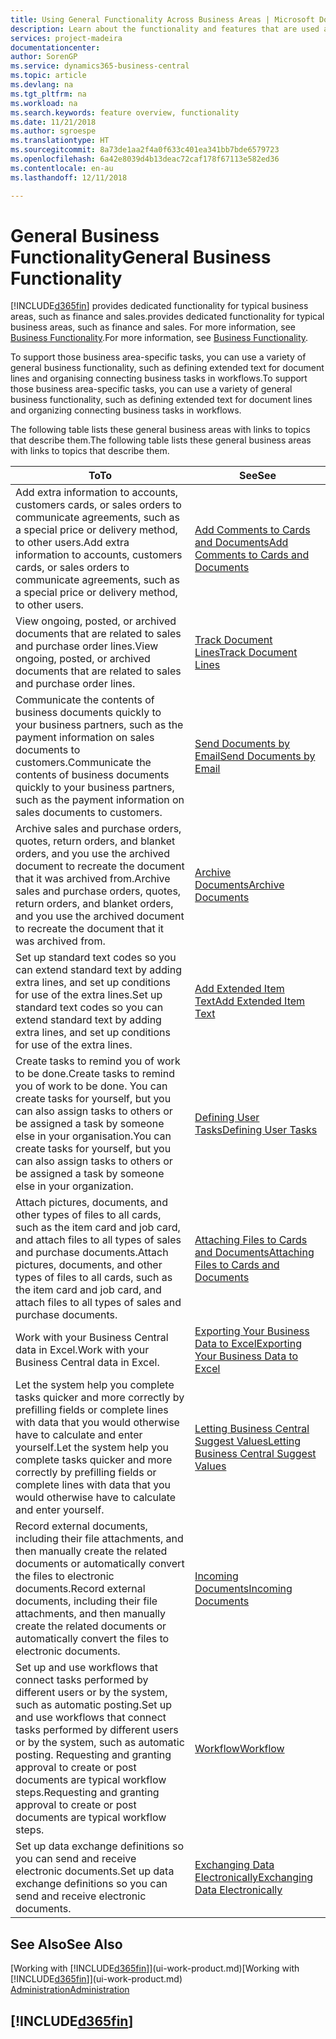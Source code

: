 ```yaml
---
title: Using General Functionality Across Business Areas | Microsoft Docs
description: Learn about the functionality and features that are used across business areas in Business Central .
services: project-madeira
documentationcenter: 
author: SorenGP
ms.service: dynamics365-business-central
ms.topic: article
ms.devlang: na
ms.tgt_pltfrm: na
ms.workload: na
ms.search.keywords: feature overview, functionality
ms.date: 11/21/2018
ms.author: sgroespe
ms.translationtype: HT
ms.sourcegitcommit: 8a73de1aa2f4a0f633c401ea341bb7bde6579723
ms.openlocfilehash: 6a42e8039d4b13deac72caf178f67113e582ed36
ms.contentlocale: en-au
ms.lasthandoff: 12/11/2018

---
```

# <a name="general-business-functionality"></a><span data-ttu-id="b91f0-103">General Business Functionality</span><span class="sxs-lookup"><span data-stu-id="b91f0-103">General Business Functionality</span></span>
[!INCLUDE[d365fin](includes/d365fin_md.md)] <span data-ttu-id="b91f0-104">provides dedicated functionality for typical business areas, such as finance and sales.</span><span class="sxs-lookup"><span data-stu-id="b91f0-104">provides dedicated functionality for typical business areas, such as finance and sales.</span></span> <span data-ttu-id="b91f0-105">For more information, see [Business Functionality](across-business-functionality.md).</span><span class="sxs-lookup"><span data-stu-id="b91f0-105">For more information, see [Business Functionality](across-business-functionality.md).</span></span>

<span data-ttu-id="b91f0-106">To support those business area-specific tasks, you can use a variety of general business functionality, such as defining extended text for document lines and organising connecting business tasks in workflows.</span><span class="sxs-lookup"><span data-stu-id="b91f0-106">To support those business area-specific tasks, you can use a variety of general business functionality, such as defining extended text for document lines and organizing connecting business tasks in workflows.</span></span>

<span data-ttu-id="b91f0-107">The following table lists these general business areas with links to topics that describe them.</span><span class="sxs-lookup"><span data-stu-id="b91f0-107">The following table lists these general business areas with links to topics that describe them.</span></span>

| <span data-ttu-id="b91f0-108">To</span><span class="sxs-lookup"><span data-stu-id="b91f0-108">To</span></span> | <span data-ttu-id="b91f0-109">See</span><span class="sxs-lookup"><span data-stu-id="b91f0-109">See</span></span> |
| --- | --- |
|<span data-ttu-id="b91f0-110">Add extra information to accounts, customers cards, or sales orders to communicate agreements, such as a special price or delivery method, to other users.</span><span class="sxs-lookup"><span data-stu-id="b91f0-110">Add extra information to accounts, customers cards, or sales orders to communicate agreements, such as a special price or delivery method, to other users.</span></span>|[<span data-ttu-id="b91f0-111">Add Comments to Cards and Documents</span><span class="sxs-lookup"><span data-stu-id="b91f0-111">Add Comments to Cards and Documents</span></span>](across-how-use-comments.md)|
|<span data-ttu-id="b91f0-112">View ongoing, posted, or archived documents that are related to sales and purchase order lines.</span><span class="sxs-lookup"><span data-stu-id="b91f0-112">View ongoing, posted, or archived documents that are related to sales and purchase order lines.</span></span>|[<span data-ttu-id="b91f0-113">Track Document Lines</span><span class="sxs-lookup"><span data-stu-id="b91f0-113">Track Document Lines</span></span>](across-how-to-track-document-lines.md)|
| <span data-ttu-id="b91f0-114">Communicate the contents of business documents quickly to your business partners, such as the payment information on sales documents to customers.</span><span class="sxs-lookup"><span data-stu-id="b91f0-114">Communicate the contents of business documents quickly to your business partners, such as the payment information on sales documents to customers.</span></span> |[<span data-ttu-id="b91f0-115">Send Documents by Email</span><span class="sxs-lookup"><span data-stu-id="b91f0-115">Send Documents by Email</span></span>](ui-how-send-documents-email.md) |
|<span data-ttu-id="b91f0-116">Archive sales and purchase orders, quotes, return orders, and blanket orders, and you use the archived document to recreate the document that it was archived from.</span><span class="sxs-lookup"><span data-stu-id="b91f0-116">Archive sales and purchase orders, quotes, return orders, and blanket orders, and you use the archived document to recreate the document that it was archived from.</span></span>|[<span data-ttu-id="b91f0-117">Archive Documents</span><span class="sxs-lookup"><span data-stu-id="b91f0-117">Archive Documents</span></span>](across-how-to-archive-documents.md)|
| <span data-ttu-id="b91f0-118">Set up standard text codes so you can extend standard text by adding extra lines, and set up conditions for use of the extra lines.</span><span class="sxs-lookup"><span data-stu-id="b91f0-118">Set up standard text codes so you can extend standard text by adding extra lines, and set up conditions for use of the extra lines.</span></span> |[<span data-ttu-id="b91f0-119">Add Extended Item Text</span><span class="sxs-lookup"><span data-stu-id="b91f0-119">Add Extended Item Text</span></span>](ui-how-define-ext-text.md) |
|<span data-ttu-id="b91f0-120">Create tasks to remind you of work to be done.</span><span class="sxs-lookup"><span data-stu-id="b91f0-120">Create tasks to remind you of work to be done.</span></span> <span data-ttu-id="b91f0-121">You can create tasks for yourself, but you can also assign tasks to others or be assigned a task by someone else in your organisation.</span><span class="sxs-lookup"><span data-stu-id="b91f0-121">You can create tasks for yourself, but you can also assign tasks to others or be assigned a task by someone else in your organization.</span></span>|[<span data-ttu-id="b91f0-122">Defining User Tasks</span><span class="sxs-lookup"><span data-stu-id="b91f0-122">Defining User Tasks</span></span>](across-user-tasks.md)|
|<span data-ttu-id="b91f0-123">Attach pictures, documents, and other types of files to all cards, such as the item card and job card, and attach files to all types of sales and purchase documents.</span><span class="sxs-lookup"><span data-stu-id="b91f0-123">Attach pictures, documents, and other types of files to all cards, such as the item card and job card, and attach files to all types of sales and purchase documents.</span></span>|[<span data-ttu-id="b91f0-124">Attaching Files to Cards and Documents</span><span class="sxs-lookup"><span data-stu-id="b91f0-124">Attaching Files to Cards and Documents</span></span>](across-attach-document-master-data.md)|
|<span data-ttu-id="b91f0-125">Work with your Business Central data in Excel.</span><span class="sxs-lookup"><span data-stu-id="b91f0-125">Work with your Business Central data in Excel.</span></span>|[<span data-ttu-id="b91f0-126">Exporting Your Business Data to Excel</span><span class="sxs-lookup"><span data-stu-id="b91f0-126">Exporting Your Business Data to Excel</span></span>](about-export-data.md)| 
|<span data-ttu-id="b91f0-127">Let the system help you complete tasks quicker and more correctly by prefilling fields or complete lines with data that you would otherwise have to calculate and enter yourself.</span><span class="sxs-lookup"><span data-stu-id="b91f0-127">Let the system help you complete tasks quicker and more correctly by prefilling fields or complete lines with data that you would otherwise have to calculate and enter yourself.</span></span>|[<span data-ttu-id="b91f0-128">Letting Business Central Suggest Values</span><span class="sxs-lookup"><span data-stu-id="b91f0-128">Letting Business Central Suggest Values</span></span>](ui-let-system-suggest-values.md)|
|<span data-ttu-id="b91f0-129">Record external documents, including their file attachments, and then manually create the related documents or automatically convert the files to electronic documents.</span><span class="sxs-lookup"><span data-stu-id="b91f0-129">Record external documents, including their file attachments, and then manually create the related documents or automatically convert the files to electronic documents.</span></span>|[<span data-ttu-id="b91f0-130">Incoming Documents</span><span class="sxs-lookup"><span data-stu-id="b91f0-130">Incoming Documents</span></span>](across-income-documents.md)|
|<span data-ttu-id="b91f0-131">Set up and use workflows that connect tasks performed by different users or by the system, such as automatic posting.</span><span class="sxs-lookup"><span data-stu-id="b91f0-131">Set up and use workflows that connect tasks performed by different users or by the system, such as automatic posting.</span></span> <span data-ttu-id="b91f0-132">Requesting and granting approval to create or post documents are typical workflow steps.</span><span class="sxs-lookup"><span data-stu-id="b91f0-132">Requesting and granting approval to create or post documents are typical workflow steps.</span></span>|[<span data-ttu-id="b91f0-133">Workflow</span><span class="sxs-lookup"><span data-stu-id="b91f0-133">Workflow</span></span>](across-workflow.md)|
| <span data-ttu-id="b91f0-134">Set up data exchange definitions so you can send and receive electronic documents.</span><span class="sxs-lookup"><span data-stu-id="b91f0-134">Set up data exchange definitions so you can send and receive electronic documents.</span></span> |[<span data-ttu-id="b91f0-135">Exchanging Data Electronically</span><span class="sxs-lookup"><span data-stu-id="b91f0-135">Exchanging Data Electronically</span></span>](across-data-exchange.md) |

## <a name="see-also"></a><span data-ttu-id="b91f0-136">See Also</span><span class="sxs-lookup"><span data-stu-id="b91f0-136">See Also</span></span>
<span data-ttu-id="b91f0-137">[Working with [!INCLUDE[d365fin](includes/d365fin_md.md)]](ui-work-product.md)</span><span class="sxs-lookup"><span data-stu-id="b91f0-137">[Working with [!INCLUDE[d365fin](includes/d365fin_md.md)]](ui-work-product.md)</span></span>  
[<span data-ttu-id="b91f0-138">Administration</span><span class="sxs-lookup"><span data-stu-id="b91f0-138">Administration</span></span>](admin-setup-and-administration.md)

## [!INCLUDE[d365fin](includes/free_trial_md.md)]  

